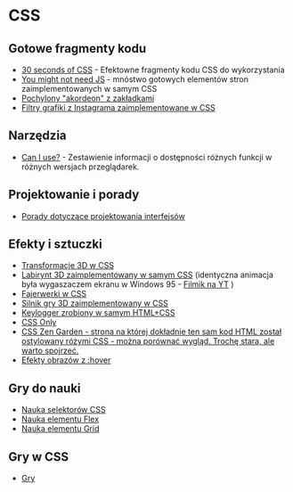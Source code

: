 # CSS
## Gotowe fragmenty kodu
* [30 seconds of CSS](https://www.30secondsofcode.org/) - Efektowne fragmenty kodu CSS do wykorzystania
* [You might not need JS](http://youmightnotneedjs.com/) - mnóstwo gotowych elementów stron zaimplementowanych w samym CSS
* [Pochylony "akordeon" z zakładkami](https://codepen.io/gdeleon101/pen/muFvf)
* [Filtry grafiki z Instagrama zaimplementowane w CSS](https://picturepan2.github.io/instagram.css/)
 
## Narzędzia
* [Can I use?](https://caniuse.com/) - Zestawienie informacji o dostępności różnych funkcji w różnych wersjach przeglądarek.

## Projektowanie i porady
* [Porady dotyczące projektowania interfejsów](https://medium.com/refactoring-ui/7-practical-tips-for-cheating-at-design-40c736799886)

## Efekty i sztuczki
* [Transformacje 3D w CSS](https://desandro.github.io/3dtransforms/docs/3d-transform-functions.html)
* [Labirynt 3D zaimplementowany w samym CSS](https://codepen.io/jkantner/full/jAzyEv/) (identyczna animacja była wygaszaczem ekranu w Windows 95 - [Filmik na YT](https://www.youtube.com/watch?v=oRL5durPleI) )
* [Fajerwerki w CSS](https://codepen.io/yshlin/full/ylDEk/)
* [Silnik gry 3D zaimplementowany w CSS](https://keithclark.co.uk/labs/css-fps/)
* [Keylogger zrobiony w samym HTML+CSS](https://github.com/maxchehab/CSS-Keylogging)
* [CSS Only](https://medium.mybridge.co/26-impressive-web-projects-built-with-css-only-4a4c2f773a21)
* [CSS Zen Garden - strona na której dokładnie ten sam kod HTML został ostylowany różymi CSS - można porównać wygląd. Trochę stara, ale warto spojrzeć.](http://www.csszengarden.com/)
* [Efekty obrazów z :hover](https://codepen.io/nxworld/full/ZYNOBZ/)

## Gry do nauki
* [Nauka selektorów CSS](https://flukeout.github.io/)
* [Nauka elementu Flex](http://flexboxfroggy.com/)
* [Nauka elementu Grid](http://cssgridgarden.com/)

## Gry w CSS
* [Gry](https://dzone.com/articles/css3-games-collection)
